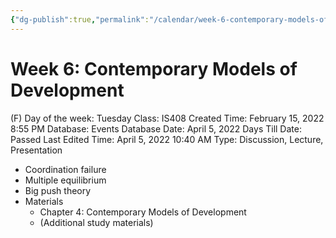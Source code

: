 ```yaml
---
{"dg-publish":true,"permalink":"/calendar/week-6-contemporary-models-of-development/"}
---
```


# Week 6: Contemporary Models of Development

(F) Day of the week: Tuesday
Class: IS408
Created Time: February 15, 2022 8:55 PM
Database: Events Database
Date: April 5, 2022
Days Till Date: Passed
Last Edited Time: April 5, 2022 10:40 AM
Type: Discussion, Lecture, Presentation

- Coordination failure
- Multiple equilibrium
- Big push theory
- Materials
    - Chapter 4: Contemporary Models of Development
    - (Additional study materials)
